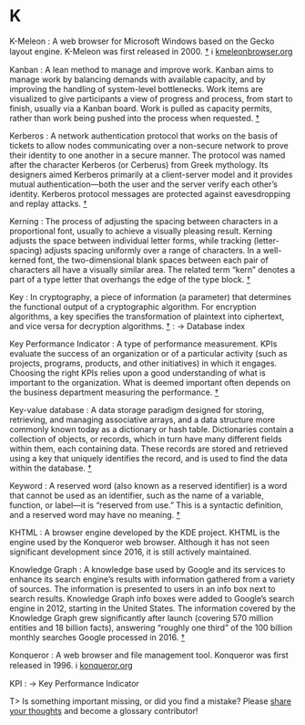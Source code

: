 # K

K-Meleon
: A web browser for Microsoft Windows based on the Gecko layout engine. K-Meleon was first released in 2000.&nbsp;[†](#w-k-meleon) ℹ︎&nbsp;[kmeleonbrowser.org](http://kmeleonbrowser.org/)

Kanban
: A lean method to manage and improve work. Kanban aims to manage work by balancing demands with available capacity, and by improving the handling of system-level bottlenecks. Work items are visualized to give participants a view of progress and process, from start to finish, usually via a Kanban board. Work is pulled as capacity permits, rather than work being pushed into the process when requested.&nbsp;[†](#w-kanban)

Kerberos
: A network authentication protocol that works on the basis of tickets to allow nodes communicating over a non-secure network to prove their identity to one another in a secure manner. The protocol was named after the character Kerberos (or Cerberus) from Greek mythology. Its designers aimed Kerberos primarily at a client-server model and it provides mutual authentication—both the user and the server verify each other’s identity. Kerberos protocol messages are protected against eavesdropping and replay attacks.&nbsp;[†](#w-kerberos)

Kerning
: The process of adjusting the spacing between characters in a proportional font, usually to achieve a visually pleasing result. Kerning adjusts the space between individual letter forms, while tracking (letter-spacing) adjusts spacing uniformly over a range of characters. In a well-kerned font, the two-dimensional blank spaces between each pair of characters all have a visually similar area. The related term “kern” denotes a part of a type letter that overhangs the edge of the type block.&nbsp;[†](#w-kerning)

Key
: In cryptography, a piece of information (a parameter) that determines the functional output of a cryptographic algorithm. For encryption algorithms, a key specifies the transformation of plaintext into ciphertext, and vice versa for decryption algorithms.&nbsp;[†](#w-key-cryptography)
: → Database index

Key Performance Indicator
: A type of performance measurement. KPIs evaluate the success of an organization or of a particular activity (such as projects, programs, products, and other initiatives) in which it engages. Choosing the right KPIs relies upon a good understanding of what is important to the organization. What is deemed important often depends on the business department measuring the performance.&nbsp;[†](#w-kpi)

Key-value database
: A data storage paradigm designed for storing, retrieving, and managing associative arrays, and a data structure more commonly known today as a dictionary or hash table. Dictionaries contain a collection of objects, or records, which in turn have many different fields within them, each containing data. These records are stored and retrieved using a key that uniquely identifies the record, and is used to find the data within the database.&nbsp;[†](#w-key-value-database)

Keyword
: A reserved word (also known as a reserved identifier) is a word that cannot be used as an identifier, such as the name of a variable, function, or label—it is “reserved from use.” This is a syntactic definition, and a reserved word may have no meaning.&nbsp;[†](#w-keyword)

KHTML
: A browser engine developed by the KDE project. KHTML is the engine used by the Konqueror web browser. Although it has not seen significant development since 2016, it is still actively maintained.

Knowledge Graph
: A knowledge base used by Google and its services to enhance its search engine’s results with information gathered from a variety of sources. The information is presented to users in an info box next to search results. Knowledge Graph info boxes were added to Google’s search engine in 2012, starting in the United States. The information covered by the Knowledge Graph grew significantly after launch (covering 570 million entities and 18 billion facts), answering “roughly one third” of the 100 billion monthly searches Google processed in 2016.&nbsp;[†](#w-knowledge-graph)

Konqueror
: A web browser and file management tool. Konqueror was first released in 1996. ℹ︎&nbsp;[konqueror.org](https://konqueror.org/)

KPI
: → Key Performance Indicator

T> Is something important missing, or did you find a mistake? Please [share your thoughts](https://github.com/j9t/web-development-glossary-forum/issues/new) and become a glossary&nbsp;contributor!